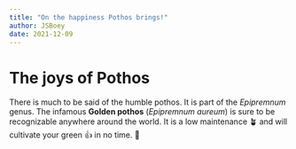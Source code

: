 ```yaml
---
title: "On the happiness Pothos brings!"
author: JSBoey
date: 2021-12-09
---
```


# The joys of Pothos

There is much to be said of the humble pothos. It is part of the _Epipremnum_ genus. The infamous **Golden pothos** (_Epipremnum aureum_) is sure to be recognizable anywhere around the world. It is a low maintenance 🪴 and will cultivate your green 👍 in no time. 🌴
